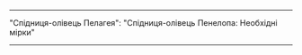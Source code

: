 - - -
"Спідниця-олівець Пелагея": "Спідниця-олівець Пенелопа: Необхідні мірки"
- - -

<PatternMeasurements pattern='penelope' />
